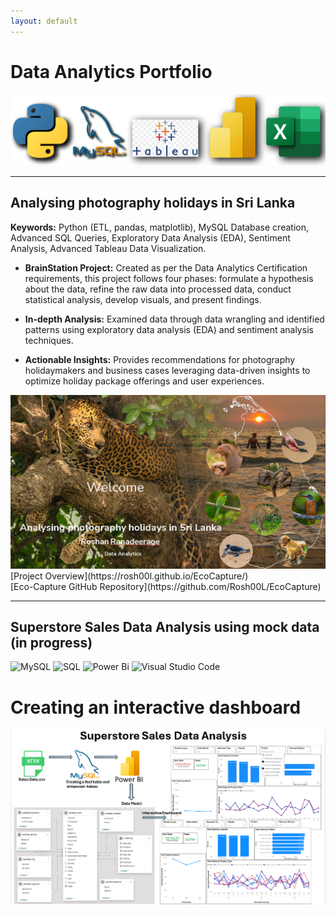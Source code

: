 ```yaml
---
layout: default
---
```


<!--
Text can be **bold**, _italic_, or ~~strikethrough~~.

[Link to another page](./another-page.html).

There should be whitespace between paragraphs.

There should be whitespace between paragraphs. We recommend including a README, or a file with information about your project.

-->

# Data Analytics Portfolio

<img src="assets/img/Tools.png?raw=true"/>

---

## Analysing photography holidays in Sri Lanka


**Keywords:** Python (ETL, pandas, matplotlib), MySQL Database creation, Advanced SQL Queries, Exploratory Data Analysis (EDA), Sentiment Analysis, Advanced Tableau Data Visualization.

* **BrainStation Project:** Created as per the Data Analytics Certification requirements, this project follows four phases: formulate a hypothesis about the data, refine the raw data into processed data, conduct statistical analysis, develop visuals, and present findings.

* **In-depth Analysis:** Examined data through data wrangling and identified patterns using exploratory data analysis (EDA) and sentiment analysis techniques.

* **Actionable Insights:** Provides recommendations for photography holidaymakers and business cases leveraging data-driven insights to optimize holiday package offerings and user experiences.

<img src="assets/img/PhotoHolidayP1.png?raw=true"/>

<br>
[Project Overview](https://rosh00l.github.io/EcoCapture/)
<br>
[Eco-Capture GitHub Repository](https://github.com/Rosh00L/EcoCapture)

---

## Superstore Sales Data Analysis using mock data (in progress)
![MySQL](https://img.shields.io/badge/mysql-4479A1.svg?style=flat&logo=mysql&logoColor=white)
![SQL](https://img.shields.io/badge/SQL-217346?style=flat&logo=microsoft-sql&logoColor=white) 
![Power Bi](https://img.shields.io/badge/power_bi-F2C811?style=flat&logo=powerbi&logoColor=black)
![Visual Studio Code](https://custom-icon-badges.demolab.com/badge/Visual%20Studio%20Code-0078d7.svg?logo=vsc&logoColor=white)

# Creating an interactive dashboard

<img src="assets/img/Superstore Sales Data Analysis.png?raw=true"/>